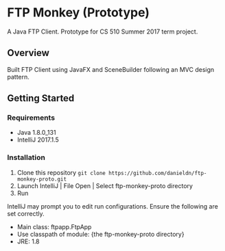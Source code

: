 # FTP Monkey (Prototype)

A Java FTP Client. Prototype for CS 510 Summer 2017 term project.

## Overview

Built FTP Client using JavaFX and SceneBuilder following an MVC design pattern.

## Getting Started

### Requirements

* Java 1.8.0_131
* IntelliJ 2017.1.5

### Installation

1. Clone this repository `git clone https://github.com/danieldn/ftp-monkey-proto.git`
2. Launch IntelliJ | File Open | Select ftp-monkey-proto directory
3. Run

IntelliJ may prompt you to edit run configurations. Ensure the following are set correctly.
* Main class: ftpapp.FtpApp
* Use classpath of module: {the ftp-monkey-proto directory}
* JRE: 1.8

